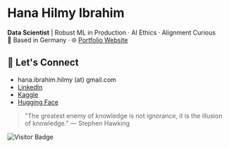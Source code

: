 # Hana Hilmy Ibrahim

**Data Scientist** | Robust ML in Production · AI Ethics · Alignment Curious  
📍 Based in Germany · 🌐 [Portfolio Website](https://hanahibrahim.framer.website)

## 🔗 Let's Connect

- hana.ibrahim.hilmy (at) gmail.com  
- [LinkedIn](https://www.linkedin.com/in/hana-h-ibrahim)  
- [Kaggle](https://www.kaggle.com/hanaibrahim)  
- [Hugging Face](https://huggingface.co/hhilmy)



> "The greatest enemy of knowledge is not ignorance, it is the illusion of knowledge."
— Stephen Hawking


![Visitor Badge](https://visitor-badge.laobi.icu/badge?page_id=hanahcodes.hanahcodes)
